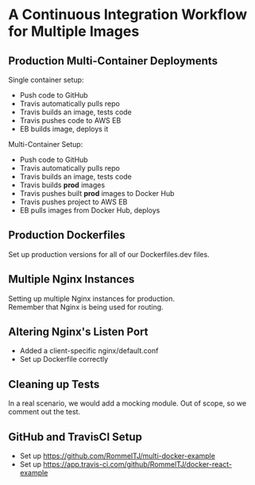 # A Continuous Integration Workflow for Multiple Images

## Production Multi-Container Deployments

Single container setup: 
* Push code to GitHub
* Travis automatically pulls repo
* Travis builds an image, tests code
* Travis pushes code to AWS EB
* EB builds image, deploys it

Multi-Container Setup:  
* Push code to GitHub
* Travis automatically pulls repo
* Travis builds an image, tests code
* Travis builds **prod** images
* Travis pushes built **prod** images to Docker Hub
* Travis pushes project to AWS EB
* EB pulls images from Docker Hub, deploys

## Production Dockerfiles

Set up production versions for all of our Dockerfiles.dev files.

## Multiple Nginx Instances

Setting up multiple Nginx instances for production.  
Remember that Nginx is being used for routing.  

## Altering Nginx's Listen Port

* Added a client-specific nginx/default.conf
* Set up Dockerfile correctly

## Cleaning up Tests

In a real scenario, we would add a mocking module. Out of scope, so we comment out the test.

## GitHub and TravisCI Setup

* Set up https://github.com/RommelTJ/multi-docker-example
* Set up https://app.travis-ci.com/github/RommelTJ/docker-react-example
